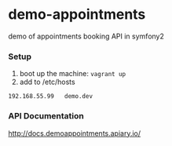 # demo-appointments
demo of appointments booking API in symfony2

### Setup
1. boot up the machine:
```vagrant up```
2. add to /etc/hosts
```
192.168.55.99   demo.dev
```


### API Documentation

http://docs.demoappointments.apiary.io/
